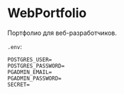 # WebPortfolio

Портфолио для веб-разработчиков.

`.env`:

```
POSTGRES_USER=
POSTGRES_PASSWORD=
PGADMIN_EMAIL=
PGADMIN_PASSWORD=
SECRET=
```

